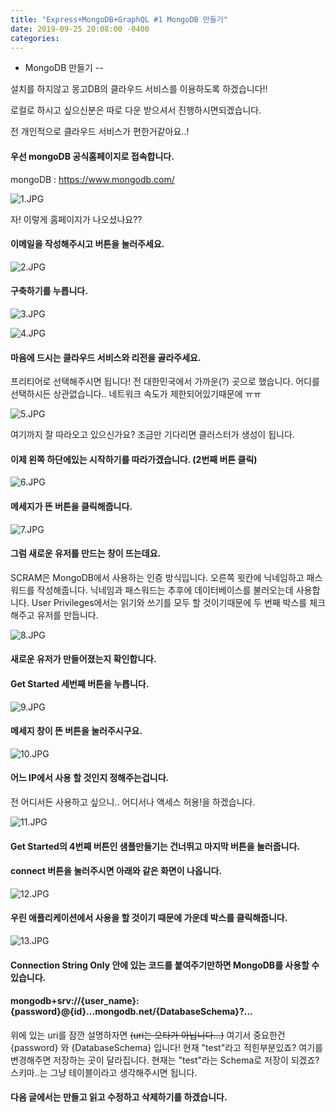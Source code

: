 ```yaml
---
title: "Express+MongoDB+GraphQL #1 MongoDB 만들기"
date: 2019-09-25 20:08:00 -0400
categories: 
---
```


* MongoDB 만들기
--

설치를 하지않고 몽고DB의 클라우드 서비스를 이용하도록 하겠습니다!!

로컬로 하시고 싶으신분은 따로 다운 받으셔서 진행하시면되겠습니다.

전 개인적으로 클라우드 서비스가 편한거같아요..!

#### 우선 mongoDB 공식홈페이지로 접속합니다.

mongoDB : https://www.mongodb.com/

![1.JPG](https://images.velog.io/post-images/kjs100184/62dca590-9cb2-11e9-af5e-5f0cc1d1216b/1.JPG)

자! 이렇게 홈페이지가 나오셨나요??
#### 이메일을 작성해주시고 버튼을 눌러주세요.



![2.JPG](https://images.velog.io/post-images/kjs100184/f01301c0-9cb2-11e9-b920-03647a5c6644/2.JPG)

#### 구축하기를 누릅니다.

![3.JPG](https://images.velog.io/post-images/kjs100184/5de604c0-9cb5-11e9-b920-03647a5c6644/3.JPG)


![4.JPG](https://images.velog.io/post-images/kjs100184/626439e0-9cb5-11e9-884a-afa930f1cd3b/4.JPG)

#### 마음에 드시는 클라우드 서비스와 리전을 골라주세요.
프리티어로 선택해주시면 됩니다!
전 대한민국에서 가까운(?) 곳으로 했습니다. 
어디를 선택하시든 상관없습니다.. 
네트워크 속도가 제한되어있기때문에 ㅠㅠ

![5.JPG](https://images.velog.io/post-images/kjs100184/67f146f0-9cb5-11e9-884a-afa930f1cd3b/5.JPG)

여기까지 잘 따라오고 있으신가요?
조금만 기다리면 클러스터가 생성이 됩니다.

#### 이제 왼쪽 하단에있는 시작하기를 따라가겠습니다. (2번째 버튼 클릭)

![6.JPG](https://images.velog.io/post-images/kjs100184/87698ae0-9cb7-11e9-884a-afa930f1cd3b/6.JPG)

#### 메세지가 뜬 버튼을 클릭해줍니다.

![7.JPG](https://images.velog.io/post-images/kjs100184/ba445760-9cb7-11e9-884a-afa930f1cd3b/7.JPG)

#### 그럼 새로운 유저를 만드는 창이 뜨는데요.
SCRAM은 MongoDB에서 사용하는 인증 방식입니다.
오른쪽 윗칸에 닉네임하고 패스워드를 작성해줍니다.
닉네임과 패스워드는 추후에 데이터베이스를 불러오는데 사용합니다.
User Privileges에서는 읽기와 쓰기를 모두 할 것이기때문에 두 번째 박스를 체크해주고 유저를 만듭니다.


![8.JPG](https://images.velog.io/post-images/kjs100184/3a477d70-9cb8-11e9-884a-afa930f1cd3b/8.JPG)

#### 새로운 유저가 만들어졌는지 확인합니다. 
#### Get Started 세번째 버튼을 누릅니다.


![9.JPG](https://images.velog.io/post-images/kjs100184/49880fc0-9cb8-11e9-884a-afa930f1cd3b/9.JPG)

#### 메세지 창이 뜬 버튼을 눌러주시구요.


![10.JPG](https://images.velog.io/post-images/kjs100184/66f49010-9cb8-11e9-87cc-f3f5cc308771/10.JPG)

#### 어느 IP에서 사용 할 것인지 정해주는겁니다.
전 어디서든 사용하고 싶으니.. 어디서나 액세스 허용!을 하겠습니다.


![11.JPG](https://images.velog.io/post-images/kjs100184/998979f0-9cb8-11e9-b920-03647a5c6644/11.JPG)

#### Get Started의 4번째 버튼인 샘플만들기는 건너뛰고 마지막 버튼을 눌러줍니다.
#### connect 버튼을 눌러주시면 아래와 같은 화면이 나옵니다.

![12.JPG](https://images.velog.io/post-images/kjs100184/d0e86f00-9cb8-11e9-87cc-f3f5cc308771/12.JPG)

#### 우린 애플리케이션에서 사용을 할 것이기 때문에 가운데 박스를 클릭해줍니다.

![13.JPG](https://images.velog.io/post-images/kjs100184/18b552d0-9cb9-11e9-87cc-f3f5cc308771/13.JPG)

#### Connection String Only 안에 있는 코드를 붙여주기만하면 MongoDB를 사용할 수 있습니다.
#### mongodb+srv://{user_name}:{password}@{id}...mongodb.net/{DatabaseSchema}?...
위에 있는 uri를 잠깐 설명하자면 ~~(uri는 오타가 아닙니다...)~~
여기서 중요한건 {password} 와 {DatabaseSchema} 입니다!
현재 "test"라고 적힌부분있죠? 여기를 변경해주면 저장하는 곳이 달라집니다. 현재는 "test"라는 Schema로 저장이 되겠죠?
스키마..는 그냥 테이블이라고 생각해주시면 됩니다.

#### 다음 글에서는 만들고 읽고 수정하고 삭제하기를 하겠습니다.
